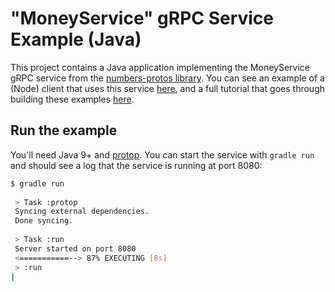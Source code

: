 # "MoneyService" gRPC Service Example (Java)

This project contains a Java application implementing the MoneyService gRPC service from the [numbers-protos library](https://github.com/jefferyshivers/numbers-protos). You can see an example of a (Node) client that uses this service [here](https://github.com/jefferyshivers/numbers-client), and a full tutorial that goes through building these examples [here](https://medium.com/@jefferyshivers/create-a-public-api-with-grpc-ade4a8bfd1fc).

## Run the example

You'll need Java 9+ and [protop](https://protop.io). You can start the service with `gradle run` and should see a log that the service is running at port 8080:

```bash
$ gradle run
 
 > Task :protop
 Syncing external dependencies.
 Done syncing.
 
 > Task :run
 Server started on port 8080
 <===========--> 87% EXECUTING [8s]
 > :run
|
```
